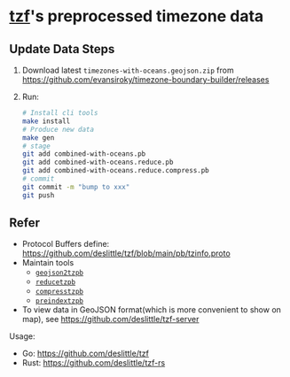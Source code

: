 # [tzf](https://github.com/deslittle/tzf)'s preprocessed timezone data

## Update Data Steps

1. Download latest `timezones-with-oceans.geojson.zip` from https://github.com/evansiroky/timezone-boundary-builder/releases
2. Run:

   ```bash
   # Install cli tools
   make install
   # Produce new data
   make gen
   # stage
   git add combined-with-oceans.pb
   git add combined-with-oceans.reduce.pb
   git add combined-with-oceans.reduce.compress.pb
   # commit
   git commit -m "bump to xxx"
   git push
   ```

## Refer

- Protocol Buffers define: <https://github.com/deslittle/tzf/blob/main/pb/tzinfo.proto>
- Maintain tools
  - [`geojson2tzpb`](https://github.com/deslittle/tzf/tree/main/cmd/geojson2tzpb)
  - [`reducetzpb`](https://github.com/deslittle/tzf/tree/main/cmd/reducetzpb)
  - [`compresstzpb`](https://github.com/deslittle/tzf/tree/main/cmd/compresstzpb)
  - [`preindextzpb`](https://github.com/deslittle/tzf/tree/main/cmd/preindextzpb)
- To view data in GeoJSON format(which is more convenient to show on map), see <https://github.com/deslittle/tzf-server>

Usage:

- Go: <https://github.com/deslittle/tzf>
- Rust: <https://github.com/deslittle/tzf-rs>
